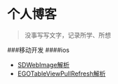 # 个人博客

>没事写写文字，记录所学、所想


###移动开发
####ios
- [SDWebImage解析](https://github.com/klarm/blog/blob/master/for-SDWebImage/for-SDWebImage.md)
- [EGOTableViewPullRefresh解析](https://github.com/klarm/blog/blob/master/for-PullRefresh/EGOTableViewPullRefresh%E8%A7%A3%E6%9E%90.md)
